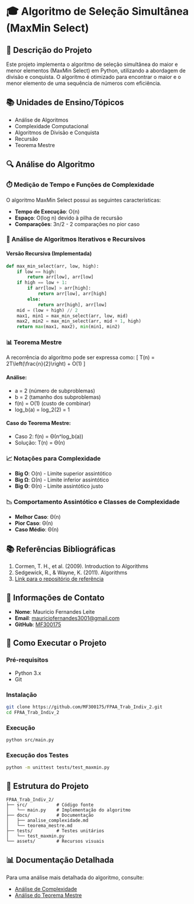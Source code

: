 # 🎓 Algoritmo de Seleção Simultânea (MaxMin Select)

## 📝 Descrição do Projeto
Este projeto implementa o algoritmo de seleção simultânea do maior e menor elementos (MaxMin Select) em Python, utilizando a abordagem de divisão e conquista. O algoritmo é otimizado para encontrar o maior e o menor elemento de uma sequência de números com eficiência.

## 📚 Unidades de Ensino/Tópicos
- Análise de Algoritmos
- Complexidade Computacional
- Algoritmos de Divisão e Conquista
- Recursão
- Teorema Mestre

## 🔍 Análise do Algoritmo

### ⏱️ Medição de Tempo e Funções de Complexidade
O algoritmo MaxMin Select possui as seguintes características:
- **Tempo de Execução**: O(n)
- **Espaço**: O(log n) devido à pilha de recursão
- **Comparações**: 3n/2 - 2 comparações no pior caso

### 🔄 Análise de Algoritmos Iterativos e Recursivos
#### Versão Recursiva (Implementada)
```python
def max_min_select(arr, low, high):
    if low == high:
        return arr[low], arr[low]
    if high == low + 1:
        if arr[low] > arr[high]:
            return arr[low], arr[high]
        else:
            return arr[high], arr[low]
    mid = (low + high) // 2
    max1, min1 = max_min_select(arr, low, mid)
    max2, min2 = max_min_select(arr, mid + 1, high)
    return max(max1, max2), min(min1, min2)
```

### 📊 Teorema Mestre
A recorrência do algoritmo pode ser expressa como:
\[ T(n) = 2T\left(\frac{n}{2}\right) + O(1) \]

#### Análise:
- a = 2 (número de subproblemas)
- b = 2 (tamanho dos subproblemas)
- f(n) = O(1) (custo de combinar)
- log_b(a) = log_2(2) = 1

#### Caso do Teorema Mestre:
- Caso 2: f(n) = Θ(n^log_b(a))
- Solução: T(n) = Θ(n)

### 📈 Notações para Complexidade
- **Big O**: O(n) - Limite superior assintótico
- **Big Ω**: Ω(n) - Limite inferior assintótico
- **Big Θ**: Θ(n) - Limite assintótico justo

### 📉 Comportamento Assintótico e Classes de Complexidade
- **Melhor Caso**: Θ(n)
- **Pior Caso**: Θ(n)
- **Caso Médio**: Θ(n)

## 📚 Referências Bibliográficas
1. Cormen, T. H., et al. (2009). Introduction to Algorithms
2. Sedgewick, R., & Wayne, K. (2011). Algorithms
3. [Link para o repositório de referência](https://github.com/joaopauloaramuni/fundamentos-de-projeto-e-analise-de-algoritmos)

## 👥 Informações de Contato
- **Nome**: Mauricio Fernandes Leite
- **Email**: mauriciofernandes3001@gmail.com
- **GitHub**: [MF300175](https://github.com/MF300175)

## 🚀 Como Executar o Projeto

### Pré-requisitos
- Python 3.x
- Git

### Instalação
```bash
git clone https://github.com/MF300175/FPAA_Trab_Indiv_2.git
cd FPAA_Trab_Indiv_2
```

### Execução
```bash
python src/main.py
```

### Execução dos Testes
```bash
python -m unittest tests/test_maxmin.py
```

## 📁 Estrutura do Projeto
```
FPAA_Trab_Indiv_2/
├── src/           # Código fonte
│   └── main.py    # Implementação do algoritmo
├── docs/          # Documentação
│   ├── analise_complexidade.md
│   └── teorema_mestre.md
├── tests/         # Testes unitários
│   └── test_maxmin.py
└── assets/        # Recursos visuais
```

## 📊 Documentação Detalhada
Para uma análise mais detalhada do algoritmo, consulte:
- [Análise de Complexidade](docs/analise_complexidade.md)
- [Análise do Teorema Mestre](docs/teorema_mestre.md)